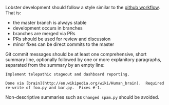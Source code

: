 Lobster development should follow a style similar to the [github
workflow](http://scottchacon.com/2011/08/31/github-flow.html).  That is:

* the master branch is always stable
* development occurs in branches
* branches are merged via PRs
* PRs should be used for review and discussion
* minor fixes can be direct commits to the master

Git commit messages should be at least one comprehensive, short summary
line, optionally followed by one or more explanitory paragraphs, separated
from the summary by an empty line:

    Implement telepathic stageout and dashboard reporting.

    Done via [brain](http://en.wikipedia.org/wiki/Human_brain).  Required
    re-write of foo.py and bar.py.  Fixes #-1.

Non-descriptive summaries such as `Changed spam.py` should be avoided.
